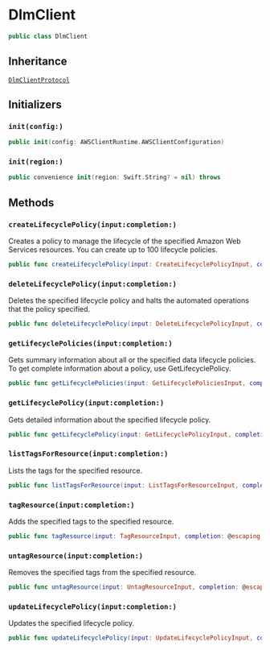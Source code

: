 # DlmClient

``` swift
public class DlmClient 
```

## Inheritance

[`DlmClientProtocol`](/aws-sdk-swift/reference/0.x/AWSDLM/DlmClientProtocol)

## Initializers

### `init(config:)`

``` swift
public init(config: AWSClientRuntime.AWSClientConfiguration) 
```

### `init(region:)`

``` swift
public convenience init(region: Swift.String? = nil) throws 
```

## Methods

### `createLifecyclePolicy(input:completion:)`

Creates a policy to manage the lifecycle of the specified Amazon Web Services resources. You can
create up to 100 lifecycle policies.

``` swift
public func createLifecyclePolicy(input: CreateLifecyclePolicyInput, completion: @escaping (ClientRuntime.SdkResult<CreateLifecyclePolicyOutputResponse, CreateLifecyclePolicyOutputError>) -> Void)
```

### `deleteLifecyclePolicy(input:completion:)`

Deletes the specified lifecycle policy and halts the automated operations that the
policy specified.

``` swift
public func deleteLifecyclePolicy(input: DeleteLifecyclePolicyInput, completion: @escaping (ClientRuntime.SdkResult<DeleteLifecyclePolicyOutputResponse, DeleteLifecyclePolicyOutputError>) -> Void)
```

### `getLifecyclePolicies(input:completion:)`

Gets summary information about all or the specified data lifecycle policies.
To get complete information about a policy, use GetLifecyclePolicy.

``` swift
public func getLifecyclePolicies(input: GetLifecyclePoliciesInput, completion: @escaping (ClientRuntime.SdkResult<GetLifecyclePoliciesOutputResponse, GetLifecyclePoliciesOutputError>) -> Void)
```

### `getLifecyclePolicy(input:completion:)`

Gets detailed information about the specified lifecycle policy.

``` swift
public func getLifecyclePolicy(input: GetLifecyclePolicyInput, completion: @escaping (ClientRuntime.SdkResult<GetLifecyclePolicyOutputResponse, GetLifecyclePolicyOutputError>) -> Void)
```

### `listTagsForResource(input:completion:)`

Lists the tags for the specified resource.

``` swift
public func listTagsForResource(input: ListTagsForResourceInput, completion: @escaping (ClientRuntime.SdkResult<ListTagsForResourceOutputResponse, ListTagsForResourceOutputError>) -> Void)
```

### `tagResource(input:completion:)`

Adds the specified tags to the specified resource.

``` swift
public func tagResource(input: TagResourceInput, completion: @escaping (ClientRuntime.SdkResult<TagResourceOutputResponse, TagResourceOutputError>) -> Void)
```

### `untagResource(input:completion:)`

Removes the specified tags from the specified resource.

``` swift
public func untagResource(input: UntagResourceInput, completion: @escaping (ClientRuntime.SdkResult<UntagResourceOutputResponse, UntagResourceOutputError>) -> Void)
```

### `updateLifecyclePolicy(input:completion:)`

Updates the specified lifecycle policy.

``` swift
public func updateLifecyclePolicy(input: UpdateLifecyclePolicyInput, completion: @escaping (ClientRuntime.SdkResult<UpdateLifecyclePolicyOutputResponse, UpdateLifecyclePolicyOutputError>) -> Void)
```
